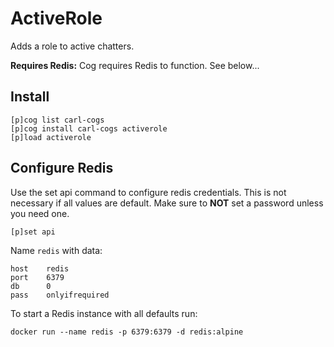 # ActiveRole

Adds a role to active chatters.

**Requires Redis:** Cog requires Redis to function. See below...

## Install

```text
[p]cog list carl-cogs
[p]cog install carl-cogs activerole
[p]load activerole
```

## Configure Redis

Use the set api command to configure redis credentials.
This is not necessary if all values are default.
Make sure to **NOT** set a password unless you need one.

```text
[p]set api
```

Name `redis` with data:
```text
host    redis
port    6379
db      0
pass    onlyifrequired
```

To start a Redis instance with all defaults run:
```text
docker run --name redis -p 6379:6379 -d redis:alpine
```
